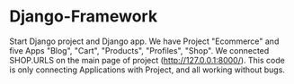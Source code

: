 # Django-Framework
Start Django project and Django app. We have Project "Ecommerce" and five Apps "Blog", "Cart", "Products", "Profiles", "Shop".
We connected SHOP.URLS on the main page of project (http://127.0.0.1:8000/). 
This code is only connecting Applications with Project, and all working without bugs.
